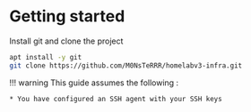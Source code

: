# Getting started

Install git and clone the project
```sh
apt install -y git
git clone https://github.com/M0NsTeRRR/homelabv3-infra.git
```

!!! warning
    This guide assumes the following :

    * You have configured an SSH agent with your SSH keys

